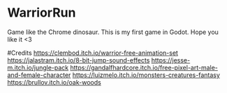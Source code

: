 # WarriorRun
Game like the Chrome dinosaur. This is my first game in Godot. Hope you like it <3

#Credits
https://clembod.itch.io/warrior-free-animation-set
https://jalastram.itch.io/8-bit-jump-sound-effects
https://jesse-m.itch.io/jungle-pack
https://gandalfhardcore.itch.io/free-pixel-art-male-and-female-character
https://luizmelo.itch.io/monsters-creatures-fantasy
https://brullov.itch.io/oak-woods

